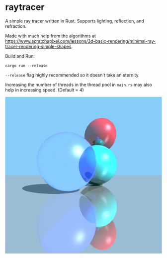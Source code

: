 # raytracer

A simple ray tracer written in Rust.
Supports lighting, reflection, and refraction.

Made with much help from the algorithms at https://www.scratchapixel.com/lessons/3d-basic-rendering/minimal-ray-tracer-rendering-simple-shapes.

Build and Run:
```
cargo run --release
```

`--release` flag highly recommended so it doesn't take an eternity.

Increasing the number of threads in the thread pool in `main.rs` may also help in increasing speed. (Default = 4)

![Sample](sample.png)
